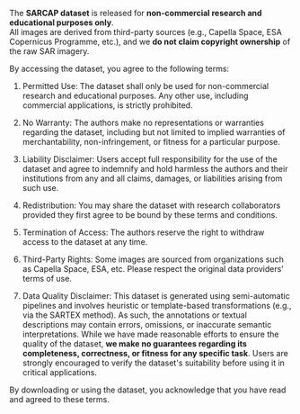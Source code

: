 The **SARCAP dataset** is released for **non-commercial research and educational purposes only**.  
All images are derived from third-party sources (e.g., Capella Space, ESA Copernicus Programme, etc.), and we **do not claim copyright
ownership** of the raw SAR imagery.  

By accessing the dataset, you agree to the following terms:

1. Permitted Use:
The dataset shall only be used for non-commercial research and educational purposes. Any other use, including commercial applications, is strictly prohibited.

2. No Warranty:
The authors make no representations or warranties regarding the dataset, including but not limited to implied warranties of merchantability, non-infringement, or fitness for a particular purpose.

3. Liability Disclaimer:
Users accept full responsibility for the use of the dataset and agree to indemnify and hold harmless the authors and their institutions from any and all claims, damages, or liabilities arising from such use.

4. Redistribution:
You may share the dataset with research collaborators provided they first agree to be bound by these terms and conditions.

5. Termination of Access:
The authors reserve the right to withdraw access to the dataset at any time.

6. Third-Party Rights:
Some images are sourced from organizations such as Capella Space, ESA, etc. Please respect the original data providers’ terms of use.

7. Data Quality Disclaimer:
This dataset is generated using semi-automatic pipelines and involves heuristic or template-based transformations (e.g., via the SARTEX method). As such, the annotations or textual descriptions may contain errors, omissions, or inaccurate semantic interpretations.
While we have made reasonable efforts to ensure the quality of the dataset, **we make no guarantees regarding its completeness, correctness, or fitness for any specific task**.
Users are strongly encouraged to verify the dataset's suitability before using it in critical applications.

By downloading or using the dataset, you acknowledge that you have read and agreed to these terms.

